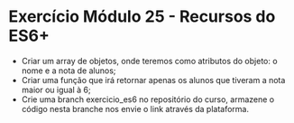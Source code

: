 # Exercício Módulo 25 - Recursos do ES6+

-   Criar um array de objetos, onde teremos como atributos do objeto: o nome e a nota de alunos;
-   Criar uma função que irá retornar apenas os alunos que tiveram a nota maior ou igual à 6;
-   Crie uma branch exercicio_es6 no repositório do curso, armazene o código nesta branche nos envie o link através da plataforma.
